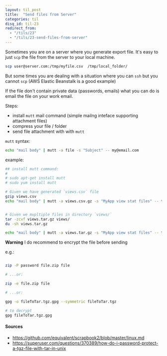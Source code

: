 ```yaml
---
layout: til_post
title:  "Send files from Server"
categories: til
disq_id: til-23
redirect_from:
  - "/tils/23"
  - "/tils/23-send-files-from-server"
---
```



Sometimes you are on a server where you generate export file. It's easy
to just `scp` the file from the server to your local machine.

```bash
scp user@server.com:/tmp/myfile.csv  /tmp/local_folder/
```

But some times you are dealing
with a situation where you can `ssh` but you cannot `scp`
(AWS Elastic Beanstalk is a good example)

If the file don't contain private data (passwords, emails) what you can do is email
the file on your work email.

Steps:

* install `mutt` mail command (simple mailng inteface supporting
attachment files)
* compress your file / folder
* send file attachment with  with `mutt`

`mutt` syntax:

```bash
echo "mail body" | mutt -a file -s "Subject" -- my@email.com
```

example:


```bash
## install mutt command:
#
# sudo apt-get install mutt
# sudo yum install mutt

# Given we have generated `views.csv` file
gzip views.csv
echo "mail body" | mutt -a views.csv.gz -s "MyApp view stat files" -- tomas@eeeeeeeeeeeeq.ee


# Given we mupltiple files in directory `views/`
tar -zcvf views.tar.gz views/
du -sh views.tar.gz

echo "mail body" | mutt -a views.tar.gz -s "MyApp view stat files" -- tomas@eeeeeeeeeeeeq.ee
```


**Warning** I do recommend to encrypt the file before sending 

e.g.:

```bash

zip -P password file.zip file

# ...or:

zip -e file.zip file

# ...or:

gpg -o fileToTar.tgz.gpg --symmetric fileToTar.tgz

# to decrypt
gpg fileToTar.tgz.gpg
```


#### Sources

* https://github.com/equivalent/scrapbook2/blob/master/linux.md
* https://superuser.com/questions/370389/how-do-i-password-protect-a-tgz-file-with-tar-in-unix
